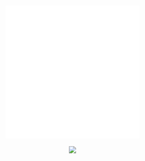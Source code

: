 <p align="center">
  <img src="./assets/anim8.svg" width="300" height="300" alt="Pixel Animation 4" />
</p>

<p align="center">
  <img src="https://readme-typing-svg.demolab.com?lines=Full+Stack+Developer+%7C+C%23%2C+.NET%2C+XAML%2C+JavaScript%2C+React&center=true&width=800&height=100&color=00FF00&background=000000&repeat=false&font=Fira+Code" />
</p>
